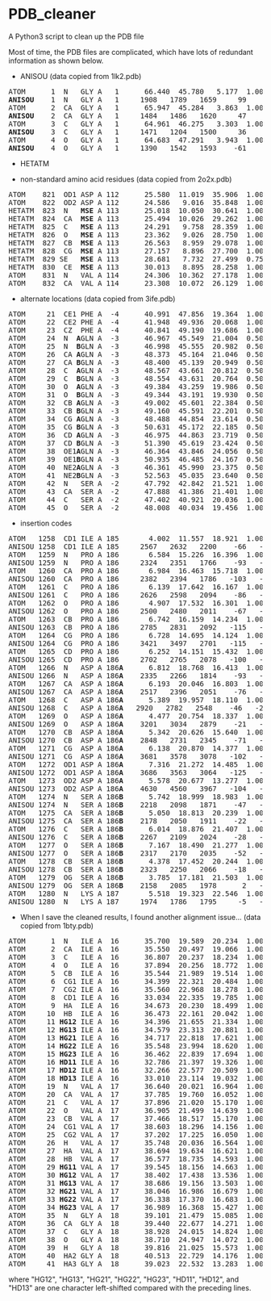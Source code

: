 # PDB_cleaner
A Python3 script to clean up the PDB file

Most of time, the PDB files are complicated, which have lots of redundant information as shown below.

* ANISOU (data copied from 1lk2.pdb) 
<pre>
ATOM      1  N   GLY A   1      66.440  45.780   5.177  1.00 14.10           N  
<b>ANISOU</b>    1  N   GLY A   1     1908   1789   1659     99    -37     -3       N  
ATOM      2  CA  GLY A   1      65.947  45.284   3.863  1.00 12.08           C  
<b>ANISOU</b>    2  CA  GLY A   1     1484   1486   1620     47    -39     75       C  
ATOM      3  C   GLY A   1      64.961  46.275   3.303  1.00 10.99           C  
<b>ANISOU</b>    3  C   GLY A   1     1471   1204   1500     36     50    108       C  
ATOM      4  O   GLY A   1      64.683  47.291   3.943  1.00 11.91           O  
<b>ANISOU</b>    4  O   GLY A   1     1390   1542   1593    -61     88    -19       O  
</pre>

* HETATM

* non-standard amino acid residues (data copied from 2o2x.pdb)
<pre>
ATOM    821  OD1 ASP A 112      25.580  11.019  35.906  1.00 12.28           O  
ATOM    822  OD2 ASP A 112      24.586   9.016  35.848  1.00 11.81           O  
HETATM  823  N   <b>MSE</b> A 113      25.018  10.050  30.641  1.00  9.26           N  
HETATM  824  CA  <b>MSE</b> A 113      25.494  10.026  29.262  1.00  9.59           C  
HETATM  825  C   <b>MSE</b> A 113      24.291   9.758  28.359  1.00  8.63           C  
HETATM  826  O   <b>MSE</b> A 113      23.362   9.026  28.750  1.00  9.51           O  
HETATM  827  CB  <b>MSE</b> A 113      26.563   8.959  29.078  1.00  8.81           C  
HETATM  828  CG  <b>MSE</b> A 113      27.157   8.896  27.700  1.00  8.23           C  
HETATM  829 SE   <b>MSE</b> A 113      28.681   7.732  27.499  0.75 12.65          SE  
HETATM  830  CE  <b>MSE</b> A 113      30.013   8.895  28.258  1.00 18.85           C  
ATOM    831  N   VAL A 114      24.306  10.362  27.178  1.00  7.56           N  
ATOM    832  CA  VAL A 114      23.308  10.072  26.129  1.00  7.93           C  
</pre>
* alternate locations (data copied from 3ife.pdb)
<pre>
ATOM     21  CE1 PHE A  -4      40.991  47.856  19.364  1.00 27.65           C  
ATOM     22  CE2 PHE A  -4      41.948  49.936  20.068  1.00 28.56           C  
ATOM     23  CZ  PHE A  -4      40.841  49.190  19.686  1.00 28.08           C  
ATOM     24  N  <b>A</b>GLN A  -3      46.967  45.549  21.004  0.50 23.13           N  
ATOM     25  N  <b>B</b>GLN A  -3      46.998  45.555  20.982  0.50 22.90           N  
ATOM     26  CA <b>A</b>GLN A  -3      48.373  45.164  21.046  0.50 23.16           C  
ATOM     27  CA <b>B</b>GLN A  -3      48.400  45.139  20.949  0.50 22.72           C  
ATOM     28  C  <b>A</b>GLN A  -3      48.567  43.661  20.812  0.50 22.63           C  
ATOM     29  C  <b>B</b>GLN A  -3      48.554  43.631  20.764  0.50 22.37           C  
ATOM     30  O  <b>A</b>GLN A  -3      49.384  43.259  19.986  0.50 21.47           O  
ATOM     31  O  <b>B</b>GLN A  -3      49.344  43.191  19.930  0.50 21.20           O  
ATOM     32  CB <b>A</b>GLN A  -3      49.002  45.601  22.384  0.50 23.61           C  
ATOM     33  CB <b>B</b>GLN A  -3      49.160  45.591  22.201  0.50 23.04           C  
ATOM     34  CG <b>A</b>GLN A  -3      48.488  44.854  23.614  0.50 25.25           C  
ATOM     35  CG <b>B</b>GLN A  -3      50.631  45.172  22.185  0.50 23.58           C  
ATOM     36  CD <b>A</b>GLN A  -3      46.975  44.863  23.719  0.50 25.86           C  
ATOM     37  CD <b>B</b>GLN A  -3      51.390  45.619  23.424  0.50 24.16           C  
ATOM     38  OE1<b>A</b>GLN A  -3      46.364  43.846  24.056  0.50 23.20           O  
ATOM     39  OE1<b>B</b>GLN A  -3      50.935  46.485  24.167  0.50 26.65           O  
ATOM     40  NE2<b>A</b>GLN A  -3      46.361  45.990  23.375  0.50 25.35           N  
ATOM     41  NE2<b>B</b>GLN A  -3      52.563  45.035  23.640  0.50 27.37           N  
ATOM     42  N   SER A  -2      47.792  42.842  21.521  1.00 21.72           N  
ATOM     43  CA  SER A  -2      47.888  41.386  21.401  1.00 22.23           C  
ATOM     44  C   SER A  -2      47.402  40.921  20.036  1.00 19.65           C  
ATOM     45  O   SER A  -2      48.008  40.034  19.456  1.00 20.72           O  
</pre>
* insertion codes
<pre>
ATOM   1258  CD1 ILE A 185       4.002  11.557  18.921  1.00 19.47           C  
ANISOU 1258  CD1 ILE A 185     2567   2632   2200    -66   -252    125       C  
ATOM   1259  N   PRO A 186       6.584  15.226  16.396  1.00 16.95           N  
ANISOU 1259  N   PRO A 186     2324   2351   1766    -93   -218    271       N  
ATOM   1260  CA  PRO A 186       6.984  16.463  15.718  1.00 17.27           C  
ANISOU 1260  CA  PRO A 186     2382   2394   1786   -103   -219    330       C  
ATOM   1261  C   PRO A 186       6.139  17.642  16.167  1.00 19.26           C  
ANISOU 1261  C   PRO A 186     2626   2598   2094    -86   -245    374       C  
ATOM   1262  O   PRO A 186       4.907  17.532  16.301  1.00 18.40           O  
ANISOU 1262  O   PRO A 186     2500   2480   2011    -67   -280    374       O  
ATOM   1263  CB  PRO A 186       6.742  16.159  14.234  1.00 20.29           C  
ANISOU 1263  CB  PRO A 186     2785   2831   2092   -115   -244    345       C  
ATOM   1264  CG  PRO A 186       6.728  14.695  14.124  1.00 25.31           C  
ANISOU 1264  CG  PRO A 186     3421   3497   2701   -115   -240    282       C  
ATOM   1265  CD  PRO A 186       6.252  14.151  15.432  1.00 19.86           C  
ANISOU 1265  CD  PRO A 186     2702   2765   2078   -100   -238    244       C  
ATOM   1266  N   ASP A 186<b>A</b>      6.812  18.768  16.413  1.00 16.88           N  
ANISOU 1266  N   ASP A 186<b>A</b>    2335   2266   1814    -93   -227    410       N  
ATOM   1267  CA  ASP A 186<b>A</b>      6.193  20.046  16.803  1.00 18.33           C  
ANISOU 1267  CA  ASP A 186<b>A</b>    2517   2396   2051    -76   -248    453       C  
ATOM   1268  C   ASP A 186<b>A</b>      5.389  19.957  18.110  1.00 21.71           C  
ANISOU 1268  C   ASP A 186<b>A</b>   2920   2782   2548    -46   -251    420       C  
ATOM   1269  O   ASP A 186<b>A</b>      4.477  20.754  18.337  1.00 23.99           O  
ANISOU 1269  O   ASP A 186<b>A</b>    3201   3034   2879    -21   -276    447       O  
ATOM   1270  CB  ASP A 186<b>A</b>      5.342  20.626  15.640  1.00 20.86           C  
ANISOU 1270  CB  ASP A 186<b>A</b>    2848   2731   2345    -71   -295    510       C  
ATOM   1271  CG  ASP A 186<b>A</b>      6.138  20.870  14.377  1.00 27.21           C  
ANISOU 1271  CG  ASP A 186<b>A</b>    3681   3578   3078   -102   -290    551       C  
ATOM   1272  OD1 ASP A 186<b>A</b>      7.316  21.272  14.485  1.00 27.14           O  
ANISOU 1272  OD1 ASP A 186<b>A</b>    3686   3563   3064   -125   -254    561       O  
ATOM   1273  OD2 ASP A 186<b>A</b>      5.578  20.677  13.277  1.00 34.63           O  
ANISOU 1273  OD2 ASP A 186<b>A</b>    4630   4560   3967   -104   -324    575       O  
ATOM   1274  N   SER A 186<b>B</b>      5.742  18.999  18.983  1.00 16.28           N  
ANISOU 1274  N   SER A 186<b>B</b>    2218   2098   1871    -47   -223    364       N  
ATOM   1275  CA  SER A 186<b>B</b>      5.050  18.813  20.239  1.00 16.16           C  
ANISOU 1275  CA  SER A 186<b>B</b>    2178   2050   1911    -22   -220    332       C  
ATOM   1276  C   SER A 186<b>B</b>      6.014  18.876  21.407  1.00 16.84           C  
ANISOU 1276  C   SER A 186<b>B</b>    2267   2109   2024    -28   -181    302       C  
ATOM   1277  O   SER A 186<b>B</b>      7.167  18.490  21.277  1.00 17.17           O  
ANISOU 1277  O   SER A 186<b>B</b>    2317   2170   2035    -52   -156    289       O  
ATOM   1278  CB  SER A 186<b>B</b>      4.378  17.452  20.244  1.00 17.47           C  
ANISOU 1278  CB  SER A 186<b>B</b>    2323   2250   2066    -18   -229    294       C  
ATOM   1279  OG  SER A 186<b>B</b>      3.785  17.181  21.503  1.00 16.37           O  
ANISOU 1279  OG  SER A 186<b>B</b>    2158   2085   1978      2   -220    264       O  
ATOM   1280  N   LYS A 187       5.518  19.323  22.546  1.00 14.62           N  
ANISOU 1280  N   LYS A 187     1974   1786   1795     -5   -177    290       N  
</pre>

* When I save the cleaned results, I found another alignment issue... (data copied from 1bty.pdb)
<pre>
ATOM      1  N   ILE A  16      35.700  19.589  20.234  1.00 10.94           N  
ATOM      2  CA  ILE A  16      35.550  20.497  19.066  1.00 10.97           C  
ATOM      3  C   ILE A  16      36.807  20.237  18.234  1.00  9.79           C  
ATOM      4  O   ILE A  16      37.894  20.256  18.772  1.00 10.26           O  
ATOM      5  CB  ILE A  16      35.544  21.989  19.514  1.00 11.47           C  
ATOM      6  CG1 ILE A  16      34.399  22.321  20.484  1.00 12.32           C  
ATOM      7  CG2 ILE A  16      35.560  22.968  18.278  1.00 12.30           C  
ATOM      8  CD1 ILE A  16      33.034  22.335  19.785  1.00 13.18           C  
ATOM      9  HA  ILE A  16      34.673  20.230  18.499  1.00 10.47           H  
ATOM     10  HB  ILE A  16      36.473  22.161  20.042  1.00 11.57           H  
ATOM     11 <b>HG12</b> ILE A  16      34.396  21.655  21.334  1.00 11.90           H  
ATOM     12 <b>HG13</b> ILE A  16      34.579  23.313  20.881  1.00 12.02           H  
ATOM     13 <b>HG21</b> ILE A  16      34.717  22.818  17.621  1.00 11.98           H  
ATOM     14 <b>HG22</b> ILE A  16      35.548  23.994  18.620  1.00 12.00           H  
ATOM     15 <b>HG23</b> ILE A  16      36.462  22.839  17.694  1.00 11.56           H  
ATOM     16 <b>HD11</b> ILE A  16      32.786  21.397  19.326  1.00 12.90           H  
ATOM     17 <b>HD12</b> ILE A  16      32.266  22.577  20.509  1.00 12.70           H  
ATOM     18 <b>HD13</b> ILE A  16      33.010  23.114  19.032  1.00 12.55           H
ATOM     19  N   VAL A  17      36.640  20.021  16.964  1.00 11.69           N  
ATOM     20  CA  VAL A  17      37.785  19.760  16.052  1.00 10.93           C  
ATOM     21  C   VAL A  17      37.896  21.020  15.170  1.00  9.18           C  
ATOM     22  O   VAL A  17      36.905  21.499  14.639  1.00 11.67           O  
ATOM     23  CB  VAL A  17      37.466  18.517  15.170  1.00 12.02           C  
ATOM     24  CG1 VAL A  17      38.603  18.296  14.156  1.00 11.39           C  
ATOM     25  CG2 VAL A  17      37.202  17.225  16.050  1.00 13.94           C  
ATOM     26  H   VAL A  17      35.748  20.036  16.564  1.00 11.21           H  
ATOM     27  HA  VAL A  17      38.694  19.634  16.621  1.00 10.27           H  
ATOM     28  HB  VAL A  17      36.577  18.735  14.593  1.00 11.73           H  
ATOM     29 <b>HG11</b> VAL A  17      39.545  18.156  14.663  1.00 11.37           H  
ATOM     30 <b>HG12</b> VAL A  17      38.402  17.438  13.536  1.00 11.87           H  
ATOM     31 <b>HG13</b> VAL A  17      38.686  19.156  13.503  1.00 11.42           H  
ATOM     32 <b>HG21</b> VAL A  17      38.046  16.986  16.679  1.00 12.88           H  
ATOM     33 <b>HG22</b> VAL A  17      36.338  17.370  16.683  1.00 13.55           H  
ATOM     34 <b>HG23</b> VAL A  17      36.989  16.368  15.427  1.00 13.73           H  
ATOM     35  N   GLY A  18      39.101  21.479  15.085  1.00 10.03           N  
ATOM     36  CA  GLY A  18      39.440  22.677  14.271  1.00 12.83           C  
ATOM     37  C   GLY A  18      38.928  24.015  14.824  1.00 14.65           C  
ATOM     38  O   GLY A  18      38.710  24.947  14.072  1.00 14.74           O  
ATOM     39  H   GLY A  18      39.816  21.025  15.573  1.00 10.61           H  
ATOM     40  HA2 GLY A  18      40.513  22.729  14.176  1.00 11.84           H  
ATOM     41  HA3 GLY A  18      39.023  22.532  13.283  1.00 11.64           H  
</pre>
where "HG12", "HG13", "HG21", "HG22", "HG23", "HD11", "HD12", and "HD13" are one character left-shifted compared with the preceding lines.
